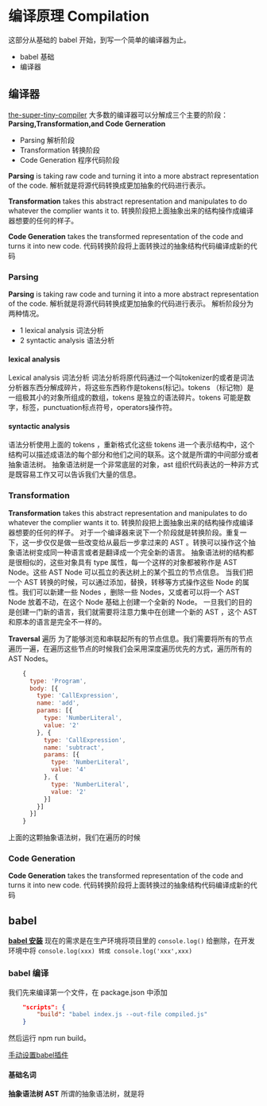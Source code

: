 # 编译原理 Compilation
这部分从基础的 babel 开始，到写一个简单的编译器为止。
* babel 基础
* 编译器

## 编译器
[the-super-tiny-compiler](https://github.com/jamiebuilds/the-super-tiny-compiler)
大多数的编译器可以分解成三个主要的阶段：**Parsing,Transformation,and Code Gerneration**
* Parsing 解析阶段
* Transformation 转换阶段
* Code Generation 程序代码阶段

**Parsing** is taking raw code and turning it into a more abstract representation of the code.
解析就是将源代码转换成更加抽象的代码进行表示。

**Transformation** takes this abstract representation and manipulates to do whatever the complier wants it to.
转换阶段把上面抽象出来的结构操作成编译器想要的任何的样子。

**Code Generation** takes the transformed representation of the code and turns it into new code.
代码转换阶段将上面转换过的抽象结构代码编译成新的代码

### Parsing
**Parsing** is taking raw code and turning it into a more abstract representation of the code.
解析就是将源代码转换成更加抽象的代码进行表示。
解析阶段分为两种情况。
* 1 lexical analysis 词法分析
* 2 syntactic analysis 语法分析

#### lexical analysis
Lexical analysis 词法分析
词法分析将原代码通过一个叫tokenizer的或者是词法分析器东西分解成碎片，将这些东西称作是tokens(标记)。tokens （标记物）是一组极其小的对象所组成的数组，tokens 是独立的语法碎片。tokens 可能是数字，标签，punctuation标点符号，operators操作符。
#### syntactic analysis
语法分析使用上面的 tokens ，重新格式化这些 tokens 进一个表示结构中，这个结构可以描述成语法的每个部分和他们之间的联系。这个就是所谓的中间部分或者抽象语法树。
抽象语法树是一个非常底层的对象，ast 组织代码表达的一种非方式是既容易工作又可以告诉我们大量的信息。


### Transformation
**Transformation** takes this abstract representation and manipulates to do whatever the complier wants it to.
转换阶段把上面抽象出来的结构操作成编译器想要的任何的样子。
对于一个编译器来说下一个阶段就是转换阶段。重复一下，这一步仅仅是做一些改变给从最后一步拿过来的 AST 。转换可以操作这个抽象语法树变成同一种语言或者是翻译成一个完全新的语言。
抽象语法树的结构都是很相似的，这些对象具有 type 属性，每一个这样的对象都被称作是 AST Node。这些 AST Node 可以孤立的表达树上的某个孤立的节点信息。
当我们把一个 AST 转换的时候，可以通过添加，替换，转移等方式操作这些 Node 的属性。我们可以新建一些 Nodes ，删除一些 Nodes，又或者可以将一个 AST Node 放着不动，在这个 Node 基础上创建一个全新的 Node。
一旦我们的目的是创建一门新的语言，我们就需要将注意力集中在创建一个新的 AST ，这个 AST 和原本的语言是完全不一样的。

**Traversal** 遍历
为了能够浏览和串联起所有的节点信息。我们需要将所有的节点遍历一遍，在遍历这些节点的时候我们会采用深度遍历优先的方式，遍历所有的 AST Nodes。
```js
    {
      type: 'Program',
      body: [{
        type: 'CallExpression',
        name: 'add',
        params: [{
          type: 'NumberLiteral',
          value: '2'
        }, {
          type: 'CallExpression',
          name: 'subtract',
          params: [{
            type: 'NumberLiteral',
            value: '4'
          }, {
            type: 'NumberLiteral',
            value: '2'
          }]
        }]
      }]
    }
```
上面的这颗抽象语法树，我们在遍历的时候

### Code Generation
**Code Generation** takes the transformed representation of the code and turns it into new code.
代码转换阶段将上面转换过的抽象结构代码编译成新的代码

## babel
[**babel 安装**](https://github.com/jamiebuilds/babel-handbook/blob/master/translations/zh-Hans/user-handbook.md#toc-babel-cli)
现在的需求是在生产环境将项目里的 `console.log()` 给删除，在开发环境中将 `console.log(xxx) 转成 console.log('xxx',xxx)`
### babel 编译
我们先来编译第一个文件，在 package.json 中添加
```json
    "scripts": {
        "build": "babel index.js --out-file compiled.js"
    }
```
然后运行 npm run build。

[手动设置babel插件](https://github.com/jamiebuilds/babel-handbook/blob/master/translations/zh-Hans/plugin-handbook.md)

#### 基础名词
**抽象语法树 AST** 所谓的抽象语法树，就是将
